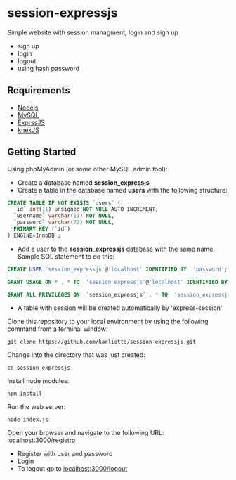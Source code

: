 # session-expressjs
Simple website with session managment, login and sign up

* sign up
* login
* logout
* using hash password


## Requirements 
* [Nodejs](https://nodejs.org/en/)
* [MySQL](https://www.mysql.com/) 
* [ExprssJS](https://www.expressjs.com/) 
* [knexJS](https://www.knexjs.org/) 

## Getting Started

Using phpMyAdmin (or some other MySQL admin tool):
* Create a database named __session_expressjs__
* Create a table in the database named __users__ with the following structure:
```sql
CREATE TABLE IF NOT EXISTS `users` (
  `id` int(11) unsigned NOT NULL AUTO_INCREMENT,
  `username` varchar(11) NOT NULL,
  `password` varchar(72) NOT NULL,
  PRIMARY KEY (`id`)
) ENGINE=InnoDB ;
```
* Add a user to the __session_expressjs__ database with the same name. Sample SQL statement to do this:
```sql
CREATE USER 'session_expressjs'@'localhost' IDENTIFIED BY  'password';

GRANT USAGE ON * . * TO  'session_expressjs'@'localhost' IDENTIFIED BY  'password' WITH MAX_QUERIES_PER_HOUR 0 MAX_CONNECTIONS_PER_HOUR 0 MAX_UPDATES_PER_HOUR 0 MAX_USER_CONNECTIONS 0 ;

GRANT ALL PRIVILEGES ON  `session_expressjs` . * TO  'session_expressjs'@'localhost';
```
* A table with session will be created automatically by 'express-session'

Clone this repository to your local environment by using the following command from a terminal window:
```
git clone https://github.com/karliatto/session-expressjs.git
```

Change into the directory that was just created:
```
cd session-expressjs
```

Install node modules:
```
npm install
```

Run the web server:
```
node index.js
```

Open your browser and navigate to the following URL:
[localhost:3000/registro](http://localhost:3000/registro)

* Register with user and password
* Login
* To logout go to [localhost:3000/logout](http://localhost:3000/registro)

